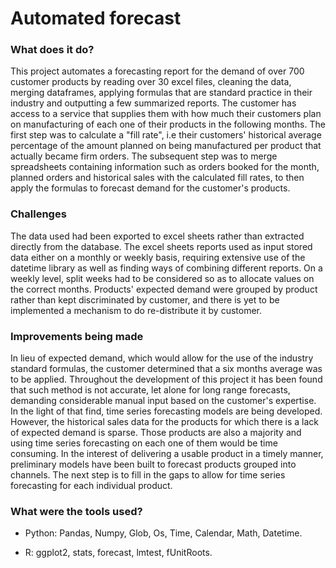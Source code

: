 # Automated forecast

### What does it do?

This project automates a forecasting report for the demand of over 700 customer products by reading over 30 excel files, cleaning the data, merging dataframes, applying formulas that are standard practice in their industry and outputting a few summarized reports. The customer has access to a service that supplies them with how much their customers plan on manufacturing of each one of their products in the following months. The first step was to calculate a "fill rate", i.e their customers' historical average percentage of the amount planned on being manufactured per product that actually became firm orders. The subsequent step was to merge spreadsheets containing information such as orders booked for the month, planned orders and historical sales with the calculated fill rates, to then apply the formulas to forecast demand for the customer's products.

### Challenges

The data used had been exported to excel sheets rather than extracted directly from the database. The excel sheets reports used as input stored data either on a monthly or weekly basis, requiring extensive use of the datetime library as well as finding ways of combining different reports. On a weekly level, split weeks had to be considered so as to allocate values on the correct months. Products' expected demand were grouped by product rather than kept discriminated by customer, and there is yet to be implemented a mechanism to do re-distribute it by customer.

### Improvements being made

In lieu of expected demand, which would allow for the use of the industry standard formulas, the customer determined that a six months average was to be applied. Throughout the development of this project it has been found that such method is not accurate, let alone for long range forecasts, demanding considerable manual input based on the customer's expertise. In the light of that find, time series forecasting models are being developed. However, the historical sales data for the products for which there is a lack of expected demand is sparse. Those products are also a majority and using time series forecasting on each one of them would be time consuming. In the interest of delivering a usable product in a timely manner, preliminary models have been built to forecast products grouped into channels. The next step is to fill in the gaps to allow for time series forecasting for each individual product.

### What were the tools used?

- Python: Pandas, Numpy, Glob, Os, Time, Calendar, Math, Datetime.

- R: ggplot2, stats, forecast, lmtest, fUnitRoots.

